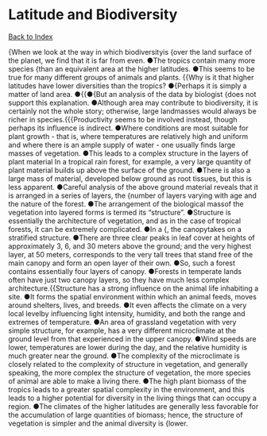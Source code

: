 # Latitude and Biodiversity
[Back to Index](https://github.com/windows10010/tpoExtractor/blog/master/README.md)

{When we look at the way in which biodiversityis {over the land surface of the planet, we find that it is far from even. ●The tropics contain many more species {than an equivalent area at the higher latitudes. ●This seems to be true for many different groups of animals and plants. {{Why is it that higher latitudes have lower diversities than the tropics? ●{Perhaps it is simply a matter of land area. ●{{●{But an analysis of the data by biologist {does not support this explanation. ●Although area may contribute to biodiversity, it is certainly not the whole story; otherwise, large landmasses would always be richer in species.{{{Productivity seems to be involved instead, though perhaps its influence is indirect. ●Where conditions are most suitable for plant growth - that is, where temperatures are relatively high and uniform and where there is an ample supply of water - one usually finds large masses of vegetation. ●This leads to a complex structure in the layers of plant material In a tropical rain forest, for example, a very large quantity of plant material builds up above the surface of the ground. ●There is also a large mass of material, developed below ground as root tissues, but this is less apparent. ●Careful analysis of the above ground material reveals that it is arranged in a series of layers, the {number of layers varying with age and the nature of the forest. ●The arrangement of the biological massof the vegetation into layered forms is termed its “structure”. ●Structure is essentially the architecture of vegetation, and as in the case of tropical forests, it can be extremely complicated. ●In a {, the canopytakes on a stratified structure. ●There are three clear peaks in leaf cover at heights of approximately 3, 6, and 30 meters above the ground; and the very highest layer, at 50 meters, corresponds to the very tall trees that stand free of the main canopy and form an open layer of their own. ●So, such a forest contains essentially four layers of canopy. ●Forests in temperate lands often have just two canopy layers, so they have much less complex architecture.{{Structure has a strong influence on the animal life inhabiting a site. ●It forms the spatial environment within which an animal feeds, moves around shelters, lives, and breeds. ●It even affects the climate on a very local levelby influencing light intensity, humidity, and both the range and extremes of temperature. ●An area of grassland vegetation with very simple structure, for example, has a very different microclimate at the ground level from that experienced in the upper canopy. ●Wind speeds are lower, temperatures are lower during the day, and the relative humidity is much greater near the ground. ●The complexity of the microclimate is closely related to the complexity of structure in vegetation, and generally speaking, the more complex the structure of vegetation, the more species of animal are able to make a living there. ●The high plant biomass of the tropics leads to a greater spatial complexity in the environment, and this leads to a higher potential for diversity in the living things that can occupy a region. ●The climates of the higher latitudes are generally less favorable for the accumulation of large quantities of biomass; hence, the structure of vegetation is simpler and the animal diversity is {lower.